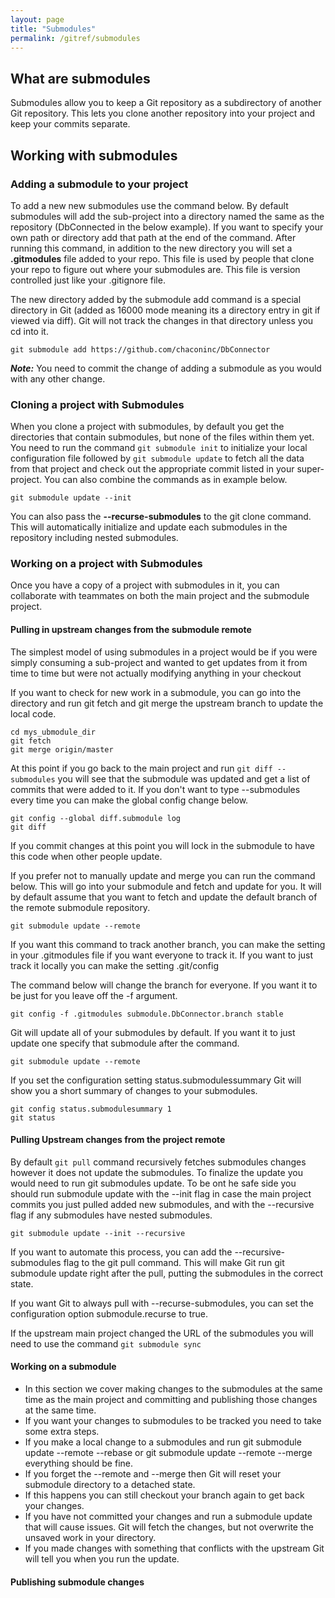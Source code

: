 ```yaml
---
layout: page
title: "Submodules"
permalink: /gitref/submodules
---
```


[comment]: <> (TODO: REV MARKER)

## What are submodules

Submodules allow you to keep a Git repository as a subdirectory of another Git repository.  This lets you clone another repository into your project and keep your commits separate.

## Working with submodules

### Adding a submodule to your project

To add a new new submodules use the command below.  By default submodules will add the sub-project into a directory named the same as the repository (DbConnected in the below example).  If you want to specify your own path or directory add that path at the end of the command.  After running this command, in addition to the new directory you will set a **.gitmodules** file added to your repo.  This file is used by people that clone your repo to figure out where your submodules are.  This file is version controlled just like your .gitignore file.

[comment]: <> (TODO: Try this and figure out what this 16XX thing is all about.)
The new directory added by the submodule add command is a special directory in Git (added as 16000 mode meaning its a directory entry in git if viewed via diff).  Git will not track the changes in that directory unless you cd into it.

`git submodule add https://github.com/chaconinc/DbConnector`

[comment]: <> (TODO: Try making this commit and note anything that is not obvious)
***Note:*** You need to commit the change of adding a submodule as you would with any other change.

### Cloning a project with Submodules

[comment]: <> (TODO: Run though this workflow.  The entire section)

When you clone a project with submodules, by default you get the directories that contain submodules, but none of the files within them yet. You need to run the command `git submodule init` to initialize your local configuration file followed by `git submodule update` to fetch all the data from that project and check out the appropriate commit listed in your super-project.  You can also combine the commands as in example below.

`git submodule update --init`

You can also pass the **--recurse-submodules** to the git clone command.  This will automatically initialize and update each submodules in the repository including nested submodules.

### Working on a project with Submodules

Once you have a copy of a project with submodules in it, you can collaborate with teammates on both the main project and the submodule project.

#### Pulling in upstream changes from the submodule remote

The simplest model of using submodules in a project would be if you were simply consuming a sub-project and wanted to get updates from it from time to time but were not actually modifying anything in your checkout

If you want to check for new work in a submodule, you can go into the directory and run git fetch and git merge the upstream branch to update the local code.

```
cd mys_ubmodule_dir
git fetch
git merge origin/master
```

At this point if you go back to the main project and run `git diff --submodules` you will see that the submodule was updated and get a list of commits that were added to it.  If you don't want to type --submodules every time you can make the global config change below.

```
git config --global diff.submodule log
git diff
```

If you commit changes at this point you will lock in the submodule to have this code when other people update.

If you prefer not to manually update and merge you can run the command below.  This will go into your submodule and fetch and update for you.  It will by default assume that you want to fetch and update the default branch of the remote submodule repository.  

`git submodule update --remote`

 If you want this command to track another branch, you can make the setting in your .gitmodules file if you want everyone to track it.  If you want to just track it locally you can make the setting .git/config 

 The command below will change the branch for everyone.  If you want it to be just for you leave off the -f argument.

 `git config -f .gitmodules submodule.DbConnector.branch stable`

 Git will update all of your submodules by default.  If you want it to just update one specify that submodule after the command.

 `git submodule update --remote`

 If you set the configuration setting status.submodulessummary Git will show you a short summary of changes to your submodules.

 ```
 git config status.submodulesummary 1
 git status
 ```

#### Pulling Upstream changes from the project remote

[comment]: <> (TODO: Need to work though the commands in this section to make sense of them and confirm they are correct)

By default `git pull` command recursively fetches submodules changes however it does not update the submodules.  To finalize the update you would need to run git submodules update.  To be ont he safe side you should run submodule update with the --init flag in case the main project commits you just pulled added new submodules, and with the --recursive flag if any submodules have nested submodules.

`git submodule update --init --recursive`

If you want to automate this process, you can add the --recursive-submodules flag to the git pull command.  This will make Git run git submodule update right after the pull, putting the submodules in the correct state.

If you want Git to always pull with --recurse-submodules, you can set the configuration option submodule.recurse to true.

If the upstream main project changed the URL of the submodules you will need to use the command `git submodule sync`

#### Working on a submodule

[comment]: <> (TODO: Need to work though this section and do the formatting as well.)

* In this section we cover making changes to the submodules at the same time as the main project and committing and publishing those changes at the same time.
* If you want your changes to submodules to be tracked you need to take some extra steps.
* If you make a local change to a submodules and run git submodule update --remote --rebase or git submodule update --remote --merge everything should be fine.
* If you forget the --remote and --merge then Git will reset your submodule directory to a detached state.
* If this happens you can still checkout your branch again to get back your changes.
* If you have not committed your changes and run a submodule update that will cause issues.  Git will fetch the changes, but not overwrite the unsaved work in your directory.
* If you made changes with something that conflicts with the upstream Git will tell you when you run the update.

#### Publishing submodule changes

[comment]: <> (TODO: Go back tot the book and complete this section once you work though an example)